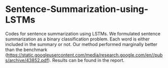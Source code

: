 # Sentence-Summarization-using-LSTMs

Codes for sentence summarization using LSTMs. We formulated sentence summarization as a binary classification problem.
Each word is either included in the summary or not. Our method performed marginally better than the benchmark (https://static.googleusercontent.com/media/research.google.com/en//pubs/archive/43852.pdf). Results can be found in the report.
